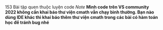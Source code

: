 153 Bài tập quen thuộc luyện code
*Note*
**Mình code trên VS community 2022 không cần khai báo thư viện cmath vẫn chạy bình thường. Bạn nào dùng IDE khác thì khai báo thêm thư viện cmath trong các bài có hàm toán học để tránh bug nhé**

